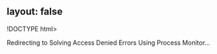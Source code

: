 layout: false
---
!DOCTYPE html>
<html>
	<head>
		<title>Redirecting to Solving Access Denied Errors Using Process Monitor</title>
  		<link rel="canonical" href="http://improve.dk/solving-access-denied-errors-using-process-monitor/"/>
		<meta http-equiv="content-type" content="text/html; charset=utf-8" />
		<meta http-equiv="refresh" content="0;url=http://improve.dk/solving-access-denied-errors-using-process-monitor/" />
	</head>
	<body>
		Redirecting to Solving Access Denied Errors Using Process Monitor...
	</body>
</html>